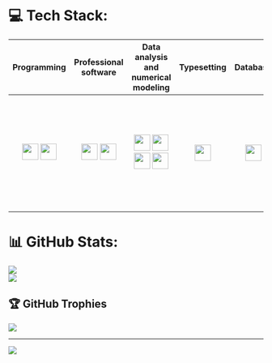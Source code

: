 
# 💻 Tech Stack:

| Programming| Professional software | Data analysis and numerical modeling | Typesetting | Database | Also familiar with |
|     :--:    |     :--:      |     :--:      |     :--:      |     :--:      |     :--:      |
|<img height="32" width="32" src="https://cdn.simpleicons.org/python" /> <img height="32" width="32" src="https://cdn.simpleicons.org/javascript" /> | <img height="32" width="32" src="https://cdn.simpleicons.org/arcgis" /> <img height="32" width="32" src="https://cdn.simpleicons.org/qgis" /> | <img height="32" width="32" src="https://cdn.simpleicons.org/tensorflow" /> <img height="32" width="32" src="https://cdn.simpleicons.org/keras" /> <img height="32" width="32" src="https://cdn.simpleicons.org/scikitlearn" /> <img height="32" width="32" src="https://cdn.simpleicons.org/scipy" /> | <img height="32" width="32" src="https://cdn.simpleicons.org/latex" /> |<img height="32" width="32" src="https://cdn.simpleicons.org/postgresql" /> |<img height="32" width="32" src="https://cdn.simpleicons.org/numba" /> <img height="32" width="32" src="https://cdn.simpleicons.org/kotlin" /> <img height="32" width="32" src="https://cdn.simpleicons.org/git" /> <img height="32" width="32" src="https://cdn.simpleicons.org/c++" /> <img height="32" width="32" src="https://cdn.simpleicons.org/oracle" /> <img height="32" width="32" src="https://cdn.simpleicons.org/autodesk/444/bbb" /> <img height="32" width="32" src="https://cdn.simpleicons.org/anaconda" /> |

# 📊 GitHub Stats:

![](https://github-readme-stats.vercel.app/api?username=armin-gs&theme=onedark&hide_border=true&include_all_commits=true&count_private=true)<br/>
![](https://github-readme-streak-stats.herokuapp.com/?user=armin-gs&theme=onedark&hide_border=true)<br/>

## 🏆 GitHub Trophies
![](https://github-profile-trophy.vercel.app/?username=Armin-GS&theme=onedark&no-frame=true&no-bg=true&margin-w=4)

---
[![](https://visitcount.itsvg.in/api?id=Armin-GS&icon=5&color=12)](https://visitcount.itsvg.in)

